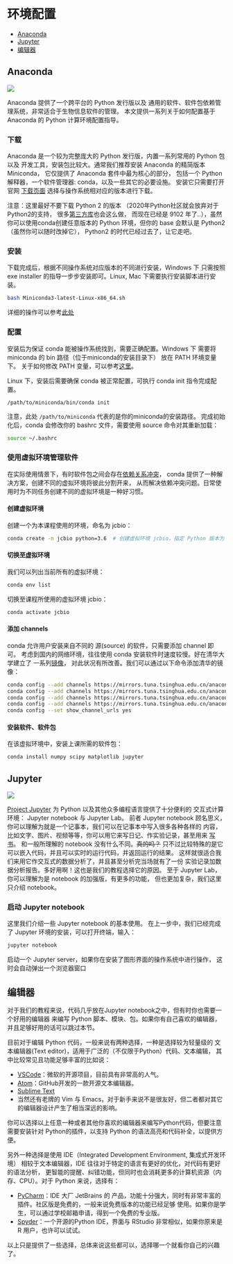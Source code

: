 # 环境配置

+ [Anaconda](#Anaconda)
+ [Jupyter](#Jupyter)
+ [编辑器](#编辑器)

## Anaconda

![](https://www.anaconda.com/wp-content/uploads/2018/06/cropped-Anaconda_horizontal_RGB-1-600x102.png)

Anaconda 提供了一个跨平台的 Python 发行版以及
通用的软件、软件包依赖管理系统，非常适合于生物信息软件的管理。
本文提供一系列关于如何配置基于 Anaconda 的 Python 计算环境配置指导。

### 下载

Anaconda 是一个较为完整庞大的 Python 发行版，内置一系列常用的 Python 包以及
开发工具，安装包比较大。通常我们推荐安装 Anaconda 的精简版本 Miniconda，
它仅提供了 Anaconda 套件中最为核心的部分，
包括一个 Python 解释器，一个软件管理器: conda，以及一些其它的必要设施。
安装它只需要打开官网
[下载页面](https://docs.conda.io/en/latest/miniconda.html)
选择与操作系统相对应的版本进行下载。

注意：这里最好不要下载 Python 2 的版本
（2020年Python社区就会放弃对于Python2的支持，
很多[第三方库](https://python3statement.org/)也会这么做，
而现在已经是 9102 年了..），虽然你可以使用conda创建任意版本的
Python 环境，但你的 base 会默认是 Python2（虽然你可以随时改掉它），
Python2 的时代已经过去了，让它走吧。

### 安装

下载完成后，根据不同操作系统对应版本的不同进行安装，Windows 下
只需按照 exe installer 的指导一步步安装即可。Linux, Mac
下需要执行安装脚本进行安装。

``` bash
bash Miniconda3-latest-Linux-x86_64.sh
```

详细的操作可以参考[此处](https://conda.io/projects/conda/en/latest/user-guide/install/index.html)

### 配置

安装后为保证 conda 能被操作系统找到，需要正确配置。Windows 下
需要将 miniconda 的 bin 路径（位于miniconda的安装目录下）
放在 PATH 环境变量下。
关于如何修改 PATH 变量，可以参考[这里](https://www.architectryan.com/2018/03/17/add-to-the-path-on-windows-10/)。

Linux 下，安装后需要确保 conda 被正常配置，可执行 conda init 指令完成配置。

``` bash
/path/to/miniconda/bin/conda init
```

注意，此处 `/path/to/miniconda` 代表的是你的miniconda的安装路径。
完成初始化后，conda 会修改你的 bashrc 文件，需要使用 source 命令对其重新加载：

``` bash
source ~/.bashrc
```

### 使用虚拟环境管理软件

在实际使用情景下，有时软件包之间会存在[依赖关系冲突](https://en.wikipedia.org/wiki/Dependency_hell)，
conda 提供了一种解决方案，创建不同的虚拟环境将彼此分割开来，
从而解决依赖冲突问题。日常使用时为不同任务创建不同的虚拟环境是一种好习惯。

#### 创建虚拟环境

创建一个为本课程使用的环境，命名为 jcbio：

``` bash
conda create -n jcbio python=3.6  # 创建虚拟环境 jcbio，指定 Python 版本为 3.6
```

#### 切换至虚拟环境

我们可以列出当前所有的虚拟环境：

``` bash
conda env list
```

切换至课程所使用的虚拟环境 jcbio：

``` bash
conda activate jcbio
```

#### 添加 channels

conda 允许用户安装来自不同的 源(source) 的软件，只需要添加 channel 即可。
考虑到国内的网络环境，往往使用 conda 安装软件时速度较慢。好在清华大学建立了
一系列[镜像](https://mirrors.tuna.tsinghua.edu.cn/help/anaconda/)，
对此状况有所改善。我们可以通过以下命令添加清华的镜像：

```bash
conda config --add channels https://mirrors.tuna.tsinghua.edu.cn/anaconda/pkgs/free/
conda config --add channels https://mirrors.tuna.tsinghua.edu.cn/anaconda/pkgs/main/
conda config --add channels https://mirrors.tuna.tsinghua.edu.cn/anaconda/cloud/conda-forge/
conda config --add channels https://mirrors.tuna.tsinghua.edu.cn/anaconda/cloud/bioconda/
conda config --set show_channel_urls yes

```

#### 安装软件、软件包

在该虚拟环境中，安装上课所需的软件包：

``` bash
conda install numpy scipy matplotlib jupyter
```

## Jupyter

![](https://jupyter.org/assets/jupyterpreview.png)

[Project Jupyter](https://jupyter.org/) 
为 Python 以及其他众多编程语言提供了十分便利的
交互式计算环境： Jupyter notebook 与 Jupyter Lab。
前者 Jupyter notebook 顾名思义，你可以理解为就是一个记事本，我们可以在记事本中写入很多各种各样的 内容，比如文字、图片、视频等等，你可以用它来写日记、作实验记录，甚至用来
[写书](https://jupyter.org/jupyter-book/intro.html)。
和一般所理解的 notebook 没有什么不同。<del>真的吗？</del>
只不过比较特殊的是它可以嵌入代码，并且可以实时的运行代码，并返回运行的结果。
这样就很适合我们来用它作交互式的数据分析了，并且甚至分析完当场就有了一份
实验记录加数据分析报告。多好用啊！这也是我们的教程选择它的原因。
至于 Jupyter Lab，你可以理解为是 notebook 的加强版，有更多的功能，
但也更加复杂，我们这里只介绍 notebook。

### 启动 Jupyter notebook

这里我们介绍一些 Jupyter notebook 的基本使用。
在上一步中，我们已经完成了 Jupyter 环境的安装，可以打开终端，输入：

``` bash
jupyter notebook
```

启动一个 Jupyter server，如果你在安装了图形界面的操作系统中进行操作，
这时会自动弹出一个浏览器窗口

## 编辑器

对于我们的教程来说，代码几乎放在Jupyter notebook之中，但有时你也需要一个好用的编辑器
来编写 Python 脚本、模块、包。如果你有自己喜欢的编辑器，并且足够好用的话可以跳过本节。

目前对于编辑 Python 代码，一般来说有两种选择，一种是选择较为轻量级的
文本编辑器(Text editor)，适用于广泛的（不仅限于Python）代码、文本编辑，
其中比较常见且功能足够丰富的比如说：

+ [VSCode](https://code.visualstudio.com/)：微软的开源项目，目前具有非常高的人气。
+ [Atom](https://atom.io/)：GitHub开发的一款开源文本编辑器。
+ [Sublime Text](https://www.sublimetext.com/)
+ 当然还有老牌的 Vim 与 Emacs，对于新手来说不是很友好，但二者都对其它的编辑器设计产生了相当深远的影响。

你可以选择以上任意一种或者其他你喜欢的编辑器来编写Python代码，但要注意需要安装针对
Python的插件，以支持 Python 的语法高亮和代码补全，以提供方便。

另外一种选择是使用 IDE（Integrated Development Environment, 集成式开发环境）
相较于文本编辑器，IDE 往往对于特定的语言有更好的优化，对代码有更好的语法分析，
更智能的提醒、纠错功能，但同时也会消耗更多的计算机资源（内存、CPU）。对于 Python
来说，选择有：

+ [PyCharm](https://www.jetbrains.com/pycharm/)：IDE 大厂 JetBrains 的
产品，功能十分强大，同时有非常丰富的插件。社区版是免费的，一般来说免费版本的功能已经足够
使用。如果你是学生，可以通过学校邮箱申请，得到一个免费的专业版。
+ [Spyder](https://www.spyder-ide.org/)：一个开源的Python IDE，界面与
RStudio 非常相似，如果你原来是 R 用户，也许可以试试。

以上只是提供了一些选择，总体来说这些都可以，选择哪一个就看你自己的兴趣了。
